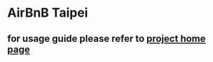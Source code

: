 # AirBnB Taipei
## for usage guide please refer to [project home page](https://schwannden.github.io/airbnb-taipei/)
